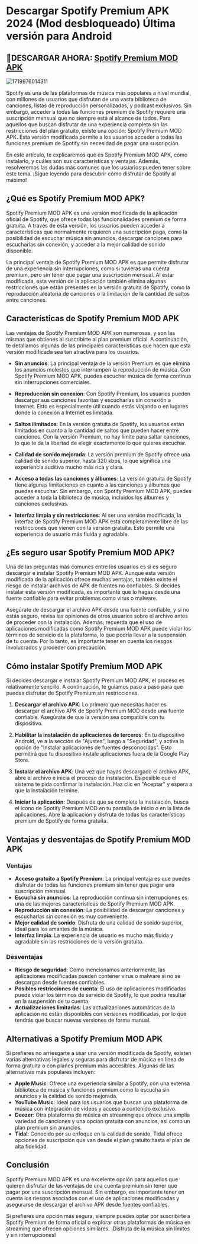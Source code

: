 # Descargar Spotify Premium APK 2024 (Mod desbloqueado) Última versión para Android

## 📲DESCARGAR AHORA: [Spotify Premium MOD APK](https://spoo.me/q0zNwK)

![1719976014311](https://github.com/user-attachments/assets/a041e4e1-6b55-47f5-9f14-ebcacfc72bf6)

Spotify es una de las plataformas de música más populares a nivel mundial, con millones de usuarios que disfrutan de una vasta biblioteca de canciones, listas de reproducción personalizadas, y podcast exclusivos. Sin embargo, acceder a todas las funciones premium de Spotify requiere una suscripción mensual que no siempre está al alcance de todos. Para aquellos que buscan disfrutar de una experiencia completa sin las restricciones del plan gratuito, existe una opción: Spotify Premium MOD APK. Esta versión modificada permite a los usuarios acceder a todas las funciones premium de Spotify sin necesidad de pagar una suscripción.

En este artículo, te explicaremos qué es Spotify Premium MOD APK, cómo instalarlo, y cuáles son sus características y ventajas. Además, resolveremos las dudas más comunes que los usuarios pueden tener sobre este tema. ¡Sigue leyendo para descubrir cómo disfrutar de Spotify al máximo!

## ¿Qué es Spotify Premium MOD APK?

Spotify Premium MOD APK es una versión modificada de la aplicación oficial de Spotify, que ofrece todas las funcionalidades premium de forma gratuita. A través de esta versión, los usuarios pueden acceder a características que normalmente requieren una suscripción paga, como la posibilidad de escuchar música sin anuncios, descargar canciones para escucharlas sin conexión, y acceder a la mejor calidad de sonido disponible.

La principal ventaja de Spotify Premium MOD APK es que permite disfrutar de una experiencia sin interrupciones, como si tuvieras una cuenta premium, pero sin tener que pagar una suscripción mensual. Al estar modificada, esta versión de la aplicación también elimina algunas restricciones que están presentes en la versión gratuita de Spotify, como la reproducción aleatoria de canciones o la limitación de la cantidad de saltos entre canciones.

## Características de Spotify Premium MOD APK

Las ventajas de Spotify Premium MOD APK son numerosas, y son las mismas que obtienes al suscribirte al plan premium oficial. A continuación, te detallamos algunas de las principales características que hacen que esta versión modificada sea tan atractiva para los usuarios.

- **Sin anuncios**: La principal ventaja de la versión Premium es que elimina los anuncios molestos que interrumpen la reproducción de música. Con Spotify Premium MOD APK, puedes escuchar música de forma continua sin interrupciones comerciales.

- **Reproducción sin conexión**: Con Spotify Premium, los usuarios pueden descargar sus canciones favoritas y escucharlas sin conexión a Internet. Esto es especialmente útil cuando estás viajando o en lugares donde la conexión a Internet es limitada.

- **Saltos ilimitados**: En la versión gratuita de Spotify, los usuarios están limitados en cuanto a la cantidad de saltos que pueden hacer entre canciones. Con la versión Premium, no hay límite para saltar canciones, lo que te da la libertad de elegir exactamente lo que quieres escuchar.

- **Calidad de sonido mejorada**: La versión premium de Spotify ofrece una calidad de sonido superior, hasta 320 kbps, lo que significa una experiencia auditiva mucho más rica y clara.

- **Acceso a todas las canciones y álbumes**: La versión gratuita de Spotify tiene algunas limitaciones en cuanto a las canciones y álbumes que puedes escuchar. Sin embargo, con Spotify Premium MOD APK, puedes acceder a toda la biblioteca de música, incluidos los álbumes y canciones exclusivas.

- **Interfaz limpia y sin restricciones**: Al ser una versión modificada, la interfaz de Spotify Premium MOD APK está completamente libre de las restricciones que vienen con la versión gratuita. Esto permite una experiencia de usuario más fluida y agradable.

## ¿Es seguro usar Spotify Premium MOD APK?

Una de las preguntas más comunes entre los usuarios es si es seguro descargar e instalar Spotify Premium MOD APK. Aunque esta versión modificada de la aplicación ofrece muchas ventajas, también existe el riesgo de instalar archivos de APK de fuentes no confiables. Si decides instalar esta versión modificada, es importante que lo hagas desde una fuente confiable para evitar problemas como virus o malware.

Asegúrate de descargar el archivo APK desde una fuente confiable, y si no estás seguro, revisa las opiniones de otros usuarios sobre el archivo antes de proceder con la instalación. Además, recuerda que el uso de aplicaciones modificadas como Spotify Premium MOD APK puede violar los términos de servicio de la plataforma, lo que podría llevar a la suspensión de tu cuenta. Por lo tanto, es importante tener en cuenta los riesgos involucrados y proceder con precaución.

## Cómo instalar Spotify Premium MOD APK

Si decides descargar e instalar Spotify Premium MOD APK, el proceso es relativamente sencillo. A continuación, te guiamos paso a paso para que puedas disfrutar de Spotify Premium sin restricciones.

1. **Descargar el archivo APK**: Lo primero que necesitas hacer es descargar el archivo APK de Spotify Premium MOD desde una fuente confiable. Asegúrate de que la versión sea compatible con tu dispositivo.

2. **Habilitar la instalación de aplicaciones de terceros**: En tu dispositivo Android, ve a la sección de "Ajustes", luego a "Seguridad", y activa la opción de "Instalar aplicaciones de fuentes desconocidas". Esto permitirá que tu dispositivo instale aplicaciones fuera de la Google Play Store.

3. **Instalar el archivo APK**: Una vez que hayas descargado el archivo APK, abre el archivo e inicia el proceso de instalación. Es posible que el sistema te pida confirmar la instalación. Haz clic en "Aceptar" y espera a que la instalación termine.

4. **Iniciar la aplicación**: Después de que se complete la instalación, busca el icono de Spotify Premium MOD en tu pantalla de inicio o en la lista de aplicaciones. Abre la aplicación y disfruta de todas las características premium de Spotify de forma gratuita.

## Ventajas y desventajas de Spotify Premium MOD APK

### Ventajas

- **Acceso gratuito a Spotify Premium**: La principal ventaja es que puedes disfrutar de todas las funciones premium sin tener que pagar una suscripción mensual.
- **Escucha sin anuncios**: La reproducción continua sin interrupciones es una de las mejores características de Spotify Premium MOD APK.
- **Reproducción sin conexión**: La posibilidad de descargar canciones y escucharlas sin conexión es muy conveniente.
- **Mejor calidad de sonido**: Disfruta de una calidad de sonido superior, ideal para los amantes de la música.
- **Interfaz limpia**: La experiencia de usuario es mucho más fluida y agradable sin las restricciones de la versión gratuita.

### Desventajas

- **Riesgo de seguridad**: Como mencionamos anteriormente, las aplicaciones modificadas pueden contener virus o malware si no se descargan desde fuentes confiables.
- **Posibles restricciones de cuenta**: El uso de aplicaciones modificadas puede violar los términos de servicio de Spotify, lo que podría resultar en la suspensión de tu cuenta.
- **Actualizaciones limitadas**: Las actualizaciones automáticas de la aplicación no están disponibles con versiones modificadas, por lo que tendrás que buscar nuevas versiones de forma manual.

## Alternativas a Spotify Premium MOD APK

Si prefieres no arriesgarte a usar una versión modificada de Spotify, existen varias alternativas legales y seguras para disfrutar de música en línea de forma gratuita o con planes premium más accesibles. Algunas de las alternativas más populares incluyen:

- **Apple Music**: Ofrece una experiencia similar a Spotify, con una extensa biblioteca de música y funciones premium como la escucha sin anuncios y la calidad de sonido mejorada.
- **YouTube Music**: Ideal para los usuarios que buscan una plataforma de música con integración de videos y acceso a contenido exclusivo.
- **Deezer**: Otra plataforma de música en streaming que ofrece una amplia variedad de canciones y una opción gratuita con anuncios, así como un plan premium sin anuncios.
- **Tidal**: Conocido por su enfoque en la calidad de sonido, Tidal ofrece opciones de suscripción que van desde el plan gratuito hasta el plan de alta fidelidad.

## Conclusión

Spotify Premium MOD APK es una excelente opción para aquellos que quieren disfrutar de las ventajas de una cuenta premium sin tener que pagar por una suscripción mensual. Sin embargo, es importante tener en cuenta los riesgos asociados con el uso de aplicaciones modificadas y asegurarse de descargar el archivo APK desde fuentes confiables.

Si prefieres una opción más segura, siempre puedes optar por suscribirte a Spotify Premium de forma oficial o explorar otras plataformas de música en streaming que ofrecen opciones similares. ¡Disfruta de la música sin límites y sin interrupciones!

